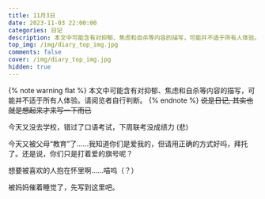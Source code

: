 ```yaml
---
title: 11月3日
date: 2023-11-03 22:00:00
categories: 日记
description: 本文中可能含有对抑郁、焦虑和自杀等内容的描写，可能并不适于所有人体验。请阅览者自行判断。
top_img: /img/diary_top_img.jpg
comments: false
cover: /img/diary_top_img.jpg
hidden: true
---
```

{% note warning flat %}
本文中可能含有对抑郁、焦虑和自杀等内容的描写，可能并不适于所有人体验。请阅览者自行判断。
{% endnote %}
~~说是日记, 其实也就是想起来才来写一下而已~~

今天又没去学校，错过了口语考试，下周联考没成绩力 (悲) 

今天又被父母“教育”了……我知道你们是爱我的，但请用正确的方式好吗，拜托了。还是说，你们只是打着爱的旗号呢？

想要被喜欢的人抱在怀里啊……喵呜（？）

被妈妈催着睡觉了，先写到这里吧。